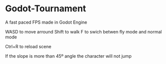 # Godot-Tournament
A fast paced FPS made in Godot Engine

WASD to move arround
Shift to walk
F to swich betwen fly mode and normal mode

Ctrl+R to reload scene

If the slope is more than 45º angle the character will not jump